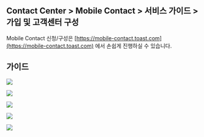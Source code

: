 ## Contact Center > Mobile Contact > 서비스 가이드 > 가입 및 고객센터 구성

Mobile Contact 신청/구성은 [https://mobile-contact.toast.com](https://mobile-contact.toast.com) 에서 손쉽게 진행하실 수 있습니다.

## 가이드

![](http://static.toastoven.net/prod_contact_center/img_step1_220506.jpg)

![](http://static.toastoven.net/prod_contact_center/img_step2_220506.jpg)

![](http://static.toastoven.net/prod_contact_center/img_step3_220506.jpg)

![](http://static.toastoven.net/prod_contact_center/img_step4_220506.jpg)

![](http://static.toastoven.net/prod_contact_center/img_step5.jpg)